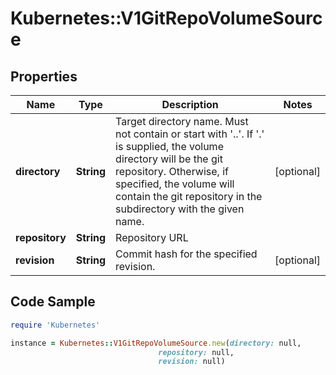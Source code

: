 # Kubernetes::V1GitRepoVolumeSource

## Properties

Name | Type | Description | Notes
------------ | ------------- | ------------- | -------------
**directory** | **String** | Target directory name. Must not contain or start with &#39;..&#39;.  If &#39;.&#39; is supplied, the volume directory will be the git repository.  Otherwise, if specified, the volume will contain the git repository in the subdirectory with the given name. | [optional] 
**repository** | **String** | Repository URL | 
**revision** | **String** | Commit hash for the specified revision. | [optional] 

## Code Sample

```ruby
require 'Kubernetes'

instance = Kubernetes::V1GitRepoVolumeSource.new(directory: null,
                                 repository: null,
                                 revision: null)
```



